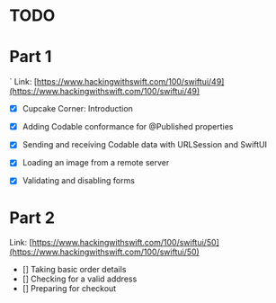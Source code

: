 #  TODO

# Part 1
`
Link: [https://www.hackingwithswift.com/100/swiftui/49](https://www.hackingwithswift.com/100/swiftui/49)

- [x] Cupcake Corner: Introduction
- [x] Adding Codable conformance for @Published properties
- [x] Sending and receiving Codable data with URLSession and SwiftUI
- [x] Loading an image from a remote server
- [x] Validating and disabling forms


# Part 2
Link: [https://www.hackingwithswift.com/100/swiftui/50](https://www.hackingwithswift.com/100/swiftui/50)

- [] Taking basic order details
- [] Checking for a valid address
- [] Preparing for checkout
